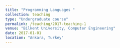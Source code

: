 ```yaml
---
title: "Programming Languages "
collection: teaching
type: "Undergraduate course"
permalink: /teaching/2017-teaching-1
venue: "Bilkent University, Computer Engineering"
date: 2017-01-01
location: "Ankara, Turkey"
---
```


<!-- This is a description of a teaching experience. You can use markdown like any other post.

Heading 1
======

Heading 2
======

Heading 3
====== -->